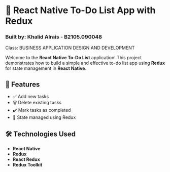 # 📝 React Native To-Do List App with Redux
### Built by: Khalid Alrais - B2105.090048
Class: BUSINESS APPLICATION DESIGN AND DEVELOPMENT

Welcome to the **React Native To-Do List** application! This project demonstrates how to build a simple and effective to-do list app using **Redux** for state management in **React Native**.

## 🚀 Features

- ✅ Add new tasks
- 🗑️ Delete existing tasks
- ✔️ Mark tasks as completed
- 🔄 State managed using Redux

## 🛠️ Technologies Used

- **React Native**
- **Redux**
- **React Redux**
- **Redux Toolkit**
